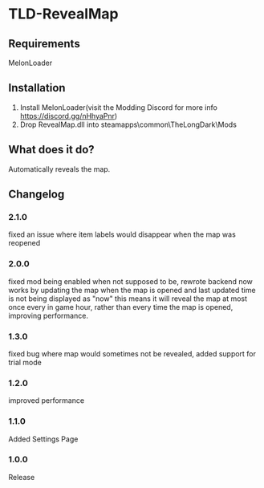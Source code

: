 # TLD-RevealMap

## Requirements
MelonLoader

## Installation
1. Install MelonLoader(visit the Modding Discord for more info https://discord.gg/nHhyaPnr)
2. Drop RevealMap.dll into steamapps\common\TheLongDark\Mods

## What does it do?
Automatically reveals the map.

## Changelog

### 2.1.0
fixed an issue where item labels would disappear when the map was reopened

### 2.0.0
fixed mod being enabled when not supposed to be, rewrote backend
now works by updating the map when the map is opened and last updated time is not being displayed as "now"
this means it will reveal the map at most once every in game hour, rather than every time the map is opened, improving performance.

### 1.3.0
fixed bug where map would sometimes not be revealed, added support for trial mode

### 1.2.0
improved performance

### 1.1.0
Added Settings Page

### 1.0.0
Release

